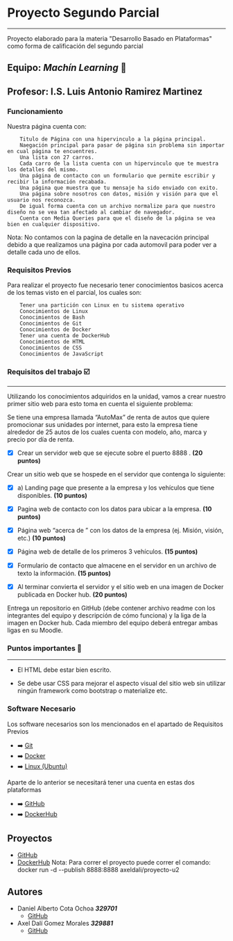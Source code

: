 # Proyecto Segundo Parcial
***
Proyecto elaborado para la materia "Desarrollo Basado en Plataformas" como forma de calificación del segundo parcial

## Equipo: ***Machín Learning*** :floppy_disk:

## Profesor: I.S. Luis Antonio Ramirez Martinez

### Funcionamiento

Nuestra página cuenta con:

```
    Titulo de Página con una hipervinculo a la página principal.
    Naegación principal para pasar de página sin problema sin importar en cual página te encuentres.
    Una lista con 27 carros.
    Cada carro de la lista cuenta con un hipervinculo que te muestra los detalles del mismo.
    Una página de contacto con un formulario que permite escribir y recibir la información recabada.
    Una página que muestra que tu mensaje ha sido enviado con exito.
    Una página sobre nosotros con datos, misión y visión para que el usuario nos reconozca.
    De igual forma cuenta con un archivo normalize para que nuestro diseño no se vea tan afectado al cambiar de navegador.
    Cuenta con Media Queries para que el diseño de la página se vea bien en cualquier dispositivo.
```

Nota: No contamos con la pagina de detalle en la navecación principal debido a que realizamos una página por cada automovil para poder ver a detalle cada uno de ellos.

### Requisitos Previos

Para realizar el proyecto fue necesario tener conocimientos basicos acerca de los temas visto en el parcial, los cuales son:

```
    Tener una partición con Linux en tu sistema operativo
    Conocimientos de Linux
    Conocimientos de Bash
    Conocimientos de Git
    Conocimientos de Docker
    Tener una cuenta de DockerHub
    Conocimientos de HTML
    Conocimientos de CSS
    Conocimientos de JavaScript
```

### Requisitos del trabajo :ballot_box_with_check:
***
Utilizando los conocimientos adquiridos en la unidad, vamos a crear nuestro primer sitio web para esto toma en cuenta el siguiente problema:

Se tiene una empresa llamada “AutoMax” de renta de autos que quiere promocionar sus unidades por internet, para esto la empresa tiene alrededor de 25 autos de los cuales cuenta con modelo, año, marca y precio por día de renta.

- [x] Crear un servidor web que se ejecute sobre el puerto 8888 . **(20 puntos)**

Crear un sitio web que se hospede en el servidor que contenga lo siguiente:

- [x] a) Landing page que presente a la empresa y los vehículos que tiene disponibles. **(10 puntos)**

- [x] Pagina web de contacto con los datos para ubicar a la empresa. **(10 puntos)**

- [x] Página web “acerca de ” con los datos de la empresa (ej. Misión, visión, etc.)  **(10 puntos)**

- [x] Página web de detalle de los primeros 3 vehículos.  **(15 puntos)**

- [x] Formulario de contacto que almacene en el servidor en un archivo de texto la información. **(15 puntos)**

- [x] Al terminar convierta el servidor y el sitio web en una imagen de Docker publicada en Docker hub. **(20 puntos)**

Entrega un repositorio en GitHub (debe contener archivo readme con los integrantes del equipo y descripción de cómo funciona) y la liga de la imagen en Docker hub. Cada miembro del equipo deberá entregar ambas ligas en su Moodle.

### Puntos importantes :speech_balloon:
***
- El HTML debe estar bien escrito.

- Se debe usar CSS para mejorar el aspecto visual del sitio web sin utilizar ningún framework como bootstrap o materialize etc.


### Software Necesario

Los software necesarios son los mencionados en el apartado de Requisitos Previos


- :arrow_right: [Git](https://git-scm.com/)
- :arrow_right: [Docker](https://www.docker.com/)
- :arrow_right: [Linux (Ubuntu)](https://ubuntu.com/)

Aparte de lo anterior se necesitará tener una cuenta en estas dos plataformas

- :arrow_right: [GitHub](https://github.com/)
- :arrow_right: [DockerHub](https://hub.docker.com/)

## Proyectos

- [GitHub](https://github.com/DanielCota07/Proyecto-U2)
- [DockerHub](https://hub.docker.com/repository/docker/axeldali/proyecto-u2)
Nota: Para correr el proyecto puede correr el comando: docker run -d --publish 8888:8888 axeldali/proyecto-u2 


## Autores

- Daniel Alberto Cota Ochoa     ***329701***
    - [GitHub](https://github.com/DanielCota07)
- Axel Dalí Gomez Morales       ***329881***
    - [GitHub](https://github.com/AxlDali)
